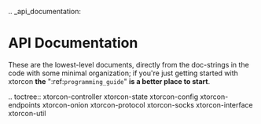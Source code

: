 .. _api_documentation:

API Documentation
=================


These are the lowest-level documents, directly from the doc-strings in
the code with some minimal organization; if you're just getting
started with xtorcon **the** ":ref:`programming_guide`" **is a better
place to start**.

.. toctree::
    xtorcon-controller
    xtorcon-state
    xtorcon-config
    xtorcon-endpoints
    xtorcon-onion
    xtorcon-protocol
    xtorcon-socks
    xtorcon-interface
    xtorcon-util
